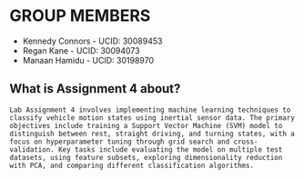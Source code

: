 # GROUP MEMBERS
* Kennedy Connors - UCID: 30089453
* Regan Kane - UCID: 30094073
* Manaan Hamidu - UCID: 30198970

## What is Assignment 4 about?
```Lab Assignment 4 involves implementing machine learning techniques to classify vehicle motion states using inertial sensor data. The primary objectives include training a Support Vector Machine (SVM) model to distinguish between rest, straight driving, and turning states, with a focus on hyperparameter tuning through grid search and cross-validation. Key tasks include evaluating the model on multiple test datasets, using feature subsets, exploring dimensionality reduction with PCA, and comparing different classification algorithms.```
